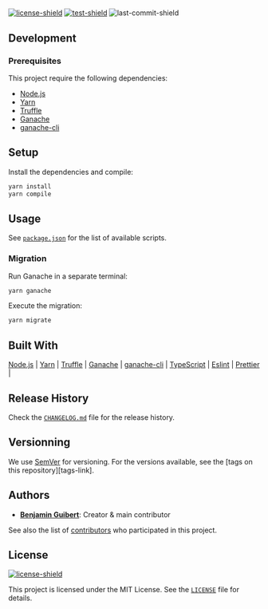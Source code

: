 # <PROJECT>

> <DESCRIPTION>

[![license-shield][]](LICENSE)
[![test-shield][]][test-link]
![last-commit-shield][]

## Development

### Prerequisites

This project require the following dependencies:

- [Node.js](https://nodejs.org)
- [Yarn](https://yarnpkg.com)
- [Truffle](https://trufflesuite.com/truffle)
- [Ganache](https://trufflesuite.com/ganache)
- [ganache-cli](https://github.com/trufflesuite/ganache)

## Setup

Install the dependencies and compile:

```bash
yarn install
yarn compile
```

## Usage

See [`package.json`](package.json) for the list of available scripts.

### Migration

Run Ganache in a separate terminal:

```bash
yarn ganache
```

Execute the migration:

```bash
yarn migrate
```

## Built With

[Node.js](https://nodejs.org) |
[Yarn](https://yarnpkg.com) |
[Truffle](https://trufflesuite.com/truffle) |
[Ganache](https://trufflesuite.com/ganache) |
[ganache-cli](https://github.com/trufflesuite/ganache) |
[TypeScript](https://www.typescriptlang.org) |
[Eslint](https://eslint.org) |
[Prettier](https://prettier.io) |

## Release History

Check the [`CHANGELOG.md`](CHANGELOG.md) file for the release history.

## Versionning

We use [SemVer](http://semver.org/) for versioning. For the versions available,
see the [tags on this repository][tags-link].

## Authors

- **[Benjamin Guibert](https://github.com/benjamin-guibert)**: Creator & main
  contributor

See also the list of [contributors][contributors-link] who participated in this
project.

## License

[![license-shield][]](LICENSE)

This project is licensed under the MIT License. See the [`LICENSE`](LICENSE)
file for details.

[contributors-link]: https://github.com/benjamin-guibert/<REPO>/contributors
[license-shield]: https://img.shields.io/github/license/benjamin-guibert/<REPO>.svg
[test-shield]: https://img.shields.io/github/workflow/status/benjamin-guibert/<REPO>/Test
[test-link]: https://github.com/benjamin-guibert/<REPO>/actions/workflows/test.yml
[last-commit-shield]: https://img.shields.io/github/last-commit/benjamin-guibert/<REPO>
